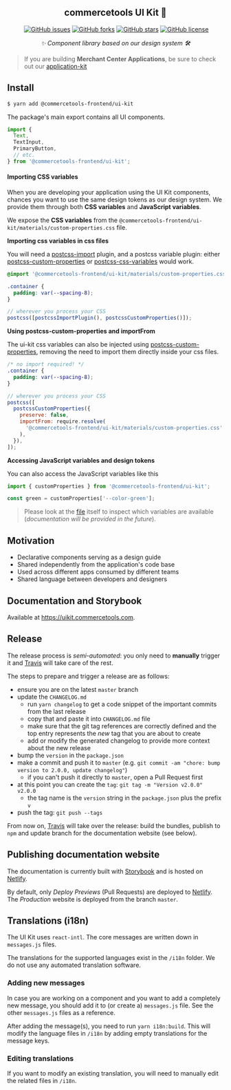 <h2 align="center">commercetools UI Kit 💅</h2>
<p align="center">
<a href="https://www.npmjs.com/package/@commercetools-frontend/ui-kit"><img src="https://img.shields.io/npm/v/@commercetools-frontend/ui-kit.svg" alt="" /></a> <a href="https://github.com/commercetools/ui-kit/issues"><img src="https://img.shields.io/github/issues/commercetools/ui-kit.svg" alt="GitHub issues" /></a> <a href="https://github.com/commercetools/ui-kit/network"><img src="https://img.shields.io/github/forks/commercetools/ui-kit.svg" alt="GitHub forks" /></a> <a href="https://github.com/commercetools/ui-kit/stargazers"><img src="https://img.shields.io/github/stars/commercetools/ui-kit.svg" alt="GitHub stars" /></a> <a href="https://github.com/commercetools/ui-kit/blob/master/LICENSE"><img src="https://img.shields.io/github/license/commercetools/ui-kit.svg" alt="GitHub license" /></a>
</p>
<p align="center">
  <i>✨ Component library based on our design system 🛠</i>
</p>

> If you are building **Merchant Center Applications**, be sure to check out our [application-kit](https://github.com/commercetools/merchant-center-application-kit)

## Install

```bash
$ yarn add @commercetools-frontend/ui-kit
```

The package's main export contains all UI components.

```js
import {
  Text,
  TextInput,
  PrimaryButton,
  // etc.
} from '@commercetools-frontend/ui-kit';
```

#### Importing CSS variables

When you are developing your application using the UI Kit components, chances you want to use the same design tokens as our design system. We provide them through both **CSS variables** and **JavaScript variables**.

We expose the **CSS variables** from the `@commercetools-frontend/ui-kit/materials/custom-properties.css` file.

**Importing css variables in css files**

You will need a [postcss-import](https://github.com/postcss/postcss-import) plugin, and a postcss variable plugin: either [postcss-custom-properties](https://github.com/postcss/postcss-custom-properties) or [postcss-css-variables](https://github.com/MadLittleMods/postcss-css-variables) would work.

```css
@import '@commercetools-frontend/ui-kit/materials/custom-properties.css';

.container {
  padding: var(--spacing-8);
}
```

```js
// wherever you process your CSS
postcss([postcssImportPlugin(), postcssCustomProperties()]);
```

**Using postcss-custom-properties and importFrom**

The ui-kit css variables can also be injected using [postcss-custom-properties](https://github.com/postcss/postcss-custom-properties), removing the need to import them directly inside your css files.

```css
/* no import required! */
.container {
  padding: var(--spacing-8);
}
```

```js
// wherever you process your CSS
postcss([
  postcssCustomProperties({
    preserve: false,
    importFrom: require.resolve(
      '@commercetools-frontend/ui-kit/materials/custom-properties.css'
    ),
  }),
]);
```

**Accessing JavaScript variables and design tokens**

You can also access the JavaScript variables like this

```js
import { customProperties } from '@commercetools-frontend/ui-kit';

const green = customProperties['--color-green'];
```

> Please look at the [file](materials/custom-properties.json) itself to inspect which variables are available (_documentation will be provided in the future_).

## Motivation

- Declarative components serving as a design guide
- Shared independently from the application's code base
- Used across different apps consumed by different teams
- Shared language between developers and designers

## Documentation and Storybook

Available at https://uikit.commercetools.com.

## Release

The release process is _semi-automated_: you only need to **manually** trigger it and [Travis][travis] will take care of the rest.

The steps to prepare and trigger a release are as follows:

- ensure you are on the latest `master` branch
- update the `CHANGELOG.md`
  - run `yarn changelog` to get a code snippet of the important commits from the last release
  - copy that and paste it into `CHANGELOG.md` file
  - make sure that the git tag references are correctly defined and the top entry represents the _new_ tag that you are about to create
  - add or modify the generated changelog to provide more context about the new release
- bump the `version` in the `package.json`
- make a commit and push it to `master` (e.g. `git commit -am "chore: bump version to 2.0.0, update changelog"`)
  - if you can't push it directly to `master`, open a Pull Request first
- at this point you can create the `tag`: `git tag -m "Version v2.0.0" v2.0.0`
  - the tag name is the `version` string in the `package.json` plus the prefix `v`
- push the tag: `git push --tags`

From now on, [Travis][travis] will take over the release: build the bundles, publish to `npm` and update branch for the documentation website (see below).

## Publishing documentation website

The documentation is currently built with [Storybook][storybook] and is hosted on [Netlify][netlify].

By default, only _Deploy Previews_ (Pull Requests) are deployed to [Netlify][netlify]. The _Production_ website is deployed from the branch `master`.

[webpack]: https://webpack.js.org
[storybook]: https://storybook.js.org
[netlify]: https://www.netlify.com
[travis]: https://travis-ci.org/commercetools/ui-kit/

## Translations (i18n)

The UI Kit uses `react-intl`. The core messages are written down in `messages.js` files.

The translations for the supported languages exist in the `/i18n` folder. We do not use any automated translation software.

### Adding new messages

In case you are working on a component and you want to add a completely new message, you should add it to (or create a) `messages.js` file. See the other `messages.js` files as a reference.

After adding the message(s), you need to run `yarn i18n:build`. This will modify the language files in `/i18n` by adding empty translations for the message keys.

### Editing translations

If you want to modify an existing translation, you will need to manually edit the related files in `/i18n`.
